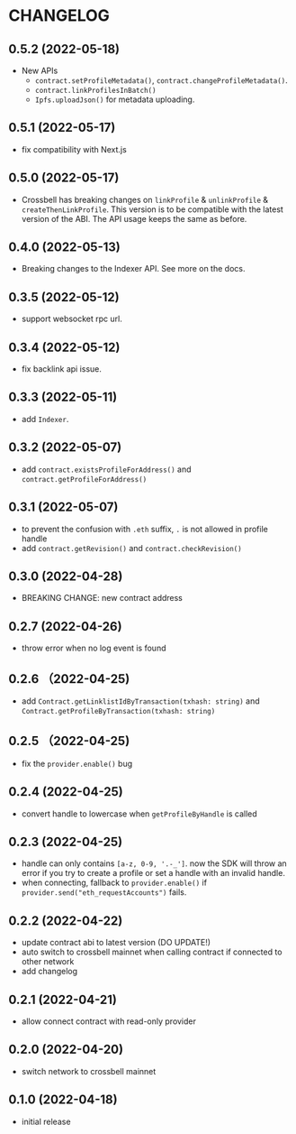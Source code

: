 # CHANGELOG

## 0.5.2 (2022-05-18)

- New APIs
  - `contract.setProfileMetadata()`, `contract.changeProfileMetadata()`.
  - `contract.linkProfilesInBatch()`
  - `Ipfs.uploadJson()` for metadata uploading.

## 0.5.1 (2022-05-17)

- fix compatibility with Next.js

## 0.5.0 (2022-05-17)

- Crossbell has breaking changes on `linkProfile` & `unlinkProfile` & `createThenLinkProfile`. This version is to be compatible with the latest version of the ABI. The API usage keeps the same as before.

## 0.4.0 (2022-05-13)

- Breaking changes to the Indexer API. See more on the docs.

## 0.3.5 (2022-05-12)

- support websocket rpc url.

## 0.3.4 (2022-05-12)

- fix backlink api issue.

## 0.3.3 (2022-05-11)

- add `Indexer`.

## 0.3.2 (2022-05-07)

- add `contract.existsProfileForAddress()` and `contract.getProfileForAddress()`

## 0.3.1 (2022-05-07)

- to prevent the confusion with `.eth` suffix, `.` is not allowed in profile handle
- add `contract.getRevision()` and `contract.checkRevision()`

## 0.3.0 (2022-04-28)

- BREAKING CHANGE: new contract address

## 0.2.7 (2022-04-26)

- throw error when no log event is found

## 0.2.6 （2022-04-25)

- add `Contract.getLinklistIdByTransaction(txhash: string)` and `Contract.getProfileByTransaction(txhash: string)`

## 0.2.5 （2022-04-25)

- fix the `provider.enable()` bug

## 0.2.4 (2022-04-25)

- convert handle to lowercase when `getProfileByHandle` is called

## 0.2.3 (2022-04-25)

- handle can only contains `[a-z, 0-9, '.-_']`. now the SDK will throw an error if you try to create a profile or set a handle with an invalid handle.
- when connecting, fallback to `provider.enable()` if `provider.send("eth_requestAccounts")` fails.

## 0.2.2 (2022-04-22)

- update contract abi to latest version (DO UPDATE!)
- auto switch to crossbell mainnet when calling contract if connected to other network
- add changelog

## 0.2.1 (2022-04-21)

- allow connect contract with read-only provider

## 0.2.0 (2022-04-20)

- switch network to crossbell mainnet

## 0.1.0 (2022-04-18)

- initial release
